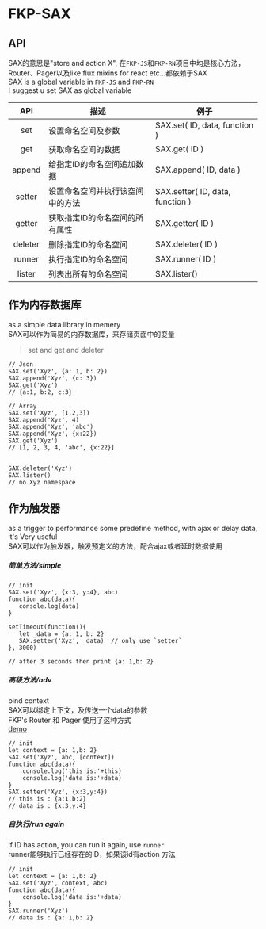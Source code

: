 # FKP-SAX

## API  

SAX的意思是"store and action X", 在`FKP-JS`和`FKP-RN`项目中均是核心方法，Router、Pager以及like flux mixins for react etc...都依赖于SAX  
SAX is a global variable in  `FKP-JS` and `FKP-RN`  
I suggest u set SAX as global variable

| API           | 描述           | 例子  |
| :-------------: |-------------| -----|
| set       | 设置命名空间及参数 |  SAX.set( ID, data, function )|
| get       | 获取命名空间的数据 |  SAX.get( ID )|
| append       | 给指定ID的命名空间追加数据 |  SAX.append( ID, data ) |
| setter       | 设置命名空间并执行该空间中的方法 |  SAX.setter( ID, data, function )|
| getter       | 获取指定ID的命名空间的所有属性 |  SAX.getter( ID ) |
| deleter       | 删除指定ID的命名空间 |  SAX.deleter( ID )|
| runner       | 执行指定ID的命名空间 |  SAX.runner( ID )|
| lister       | 列表出所有的命名空间 |  SAX.lister()|

## 作为内存数据库
as a simple data library in memery      
SAX可以作为简易的内存数据库，来存储页面中的变量  

> set and get and deleter   

```
// Json
SAX.set('Xyz', {a: 1, b: 2})
SAX.append('Xyz', {c: 3})
SAX.get('Xyz')
// {a:1, b:2, c:3}  

// Array
SAX.set('Xyz', [1,2,3])
SAX.append('Xyz', 4)
SAX.append('Xyz', 'abc')
SAX.append('Xyz', {x:22})
SAX.get('Xyz')
// [1, 2, 3, 4, 'abc', {x:22}]


SAX.deleter('Xyz')
SAX.lister()
// no Xyz namespace
```

## 作为触发器  
as a trigger to performance some predefine method, with ajax or delay data, it's Very useful   
SAX可以作为触发器，触发预定义的方法，配合ajax或者延时数据使用  

##### 简单方法/simple
```
// init  
SAX.set('Xyz', {x:3, y:4}, abc)
function abc(data){
   console.log(data)
}

setTimeout(function(){
   let _data = {a: 1, b: 2}
   SAX.setter('Xyz', _data)  // only use `setter`
}, 3000)

// after 3 seconds then print {a: 1,b: 2}
```

##### 高级方法/adv
bind context  
SAX可以绑定上下文，及传送一个data的参数  
FKP's Router 和 Pager 使用了这种方式  
[demo](http://www.agzgz.com/app)

```
// init  
let context = {a: 1,b: 2}
SAX.set('Xyz', abc, [context])
function abc(data){
    console.log('this is:'+this)
    console.log('data is:'+data)
}
SAX.setter('Xyz', {x:3,y:4})
// this is : {a:1,b:2}
// data is : {x:3,y:4}
```

##### 自执行/run again
if ID has action, you can run it again, use `runner`   
runner能够执行已经存在的ID，如果该id有action 方法  

```
// init  
let context = {a: 1,b: 2}
SAX.set('Xyz', context, abc)
function abc(data){
    console.log('data is:'+data)
}
SAX.runner('Xyz')
// data is : {a: 1,b: 2}
```
